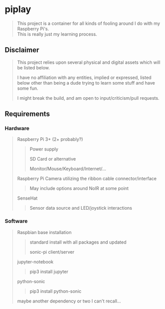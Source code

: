 
# piplay
> This project is a container for all kinds of fooling around I do with my Raspberry Pi's.  
> This is really just my learning process.


## Disclaimer
> This project relies upon several physical and digital assets which will be listed below.  
>
> I have no affiliation with any entities, implied or expressed, listed below other than being a dude trying to learn some stuff and have some fun.
>
> I might break the build, and am open to input/criticism/pull requests.


## Requirements
### Hardware
> Raspberry Pi 3+ (2+ probably?)
>> Power supply
>>
>> SD Card or alternative
>>
>> Monitor/Mouse/Keyboard/Internet/...
>
> Raspberry Pi Camera utilizing the ribbon cable connector/interface
>> May include options around NoIR at some point
>
> SenseHat
>> Sensor data source and LED/joystick interactions


### Software
> Raspbian base installation
>> standard install with all packages and updated
>>
>> sonic-pi client/server
>
> jupyter-notebook
>> pip3 install jupyter
>
> python-sonic
>> pip3 install python-sonic
>
> maybe another dependency or two I can't recall...
